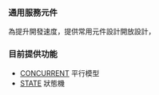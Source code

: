 ### 通用服務元件

為提升開發速度，提供常用元件設計開放設計，

### 目前提供功能

- [CONCURRENT](CONCURRENT) 平行模型
- [STATE](STATE) 狀態機
